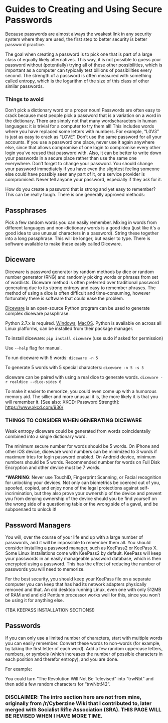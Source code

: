 # Guides to Creating and Using Secure Passwords

Because passwords are almost always the weakest link in any security system where they are used, the first step to better security is better password practice.

The goal when creating a password is to pick one that is part of a large class of equally likely alternatives. This way, it is not possible to guess your password without (potentially) trying all of these other possibilities, which is important as a computer can typically test billions of possibilities every second. The strength of a password is often measured with something called entropy, which is the logarithm of the size of this class of other similar passwords.

### Things to avoid

Don’t pick a dictionary word or a proper noun! Passwords are often easy to crack because most people pick a password that is a variation on a word in the dictionary. There are simply not that many wordscharacters in human languages: it is trivial for a computer to try them all! This includes words where you have replaced some letters with numbers. For example, “L0V3” is just as easy to crack as “LOVE”. Don’t use the same password for all your accounts. If you use a password one place, never use it again anywhere else, since that allows compromise of one login to compromise every other login you’ve reused that password with. Also, it can be better to write down your passwords in a secure place rather than use the same one everywhere. Don’t forget to change your password. You should change your password immediately if you have even the slightest feeling someone else could have possibly seen any part of it, or a service provider is compromised. Never tell anyone your password, especially if they ask for it.

How do you create a password that is strong and yet easy to remember? This can be really tough. There is one generally approved methods:

## Passphrases

Pick a few random words you can easily remember. Mixing in words from different languages and non-dictionary words is a good idea (just like it's a good idea to use unusual characters in a password). String these together into a long passphrase. This will be longer, but easier to type. There is software available to make these easily called Diceware.

## Diceware

Diceware is password generator by random methods by dice or random number generator (RNG) and randomly picking words or phrases from set of wordlists. Diceware method is often preferred over traditional password generating due to its strong entropy and easy to remember phrases. The method of using a dice is often difficult and time-consuming, however fortunately there is software that could ease the problem.

[Diceware](https://github.com/ulif/diceware) is an open-source Python program can be used to generate complex diceware passphrase.

Python 2.7.x is required. [Windows](https://www.python.org/downloads/windows/), [MacOS](https://www.python.org/downloads/mac-osx/). Python is available on across all Linux platforms, can be installed from their package manager.

To install diceware: `pip install diceware` (use sudo if asked for permission)

Use `--help` flag for manual.

To run diceware with 5 words: `diceware -n 5`

To generate 5 words with 5 special characters: `diceware -n 5 -s 5`

diceware can be paired with using a real dice to generate words. `diceware -r realdice --dice-sides 6`

To make it easier to memorize, you could even come up with a humorous memory aid. The sillier and more unusual it is, the more likely it is that you will remember it. [See also: XKCD: Password Strength]: https://www.xkcd.com/936/

### THINGS TO CONSIDER WHEN GENERATING DICEWARE

Weak entropy diceware could be generated from words coincidentally combined into a single dictionary word.

The minimum secure number for words should be 5 words. On iPhone and other iOS device, diceware word numbers can be minimized to 3 words if maximum tries for login password enabled. On Android device, minimum numbers should be 5 words. Recommended number for words on Full Disk Encryption and other device must be 7 words.

***WARNING**: Never use TouchID, Fingerprint Scanning, or Facial recognition for unlocking your devices. Not only can biometrics be coerced out of you, spoofed, copied, and enjoy none of the legal protections against self-incrimination, but they also prove your ownership of the device and prevent you from denying ownership of the device should you be find yourself on the wrong side of a questioning table or the wrong side of a gavel, and be subpoenaed to unlock it!

## Password Managers

You will, over the course of your life end up with a large number of passwords, and it will be impossible to remember them all. You should consider installing a password manager, such as KeePass2 or KeePass X. Some Linux installations come with KeePass2 by default. KeePass will keep your passwords in an easily manageable password database, which is then encrypted using a password. This has the effect of reducing the number of passwords you will need to memorize.

For the best security, you should keep your KeePass file on a separate computer you can keep that has had its network adapters physically removed and that. An old desktop running Linux, even one with only 512MB of RAM and and old Pentium processor works well for this, since you won’t be using it for anything else.

(TBA KEEPASS INSTALLATION SECTIONS!)

## Passwords

If you can only use a limited number of characters, start with multiple words you can easily remember. Convert these words to non-words (for example, by taking the first letter of each word). Add a few random uppercase letters, numbers, or symbols (which increases the number of possible characters in each position and therefor entropy), and you are done.

For example:

You could turn “The Revolution Will Not Be Televised” into “trwNbt” and then add a few random characters for “trwNbt!42”.

### DISCLAIMER: The intro section here are not from mine, originally from /r/Cyberzine Wiki that I contributed to, later merged with Socialist Rifle Association (SRA). THIS PAGE WILL BE REVISED WHEN I HAVE MORE TIME.

